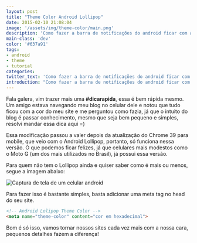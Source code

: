 ```yaml
---
layout: post
title: "Theme Color Android Lollipop"
date: 2015-02-10 21:08:04
image: '/assets/img/theme-color/main.png'
description: 'Como fazer a barra de notificações do android ficar com a cor do seu site.'
main-class: 'dev'
color: '#637a91'
tags:
- android
- theme
- tutorial
categories:
twitter_text: 'Como fazer a barra de notificações do android ficar com a cor do seu site.'
introduction: "Como fazer a barra de notificações do android ficar com a cor do seu site em uma linha só de código."
---
```


Fala galera, vim trazer mais uma **#dicarapida**, essa é bem rápida mesmo. Um amigo estava navegando meu blog no celular dele e notou que tudo ficou com a cor do meu site e me perguntou como fazia, já que o intuito do blog é passar conhecimento, mesmo que seja bem pequeno e simples, resolvi mandar essa dica aqui =)

Essa modificação passou a valer depois da atualização do Chrome 39 para mobile, que veio com o Android Lollipop, portanto, só funciona nessa versão. O que podemos ficar felizes, já que celulares mais modestos como o Moto G (um dos mais utilizados no Brasil), já possui essa versão.

Para quem não tem o Lollipop ainda e quiser saber como é mais ou menos, segue a imagem abaixo:

![Captura de tela de um celular android](/assets/img/theme-color/theme-color.jpg)

Para fazer isso é bastante simples, basta adicionar uma meta tag no head do seu site.

```html
<!-- Android Lolipop Theme Color -->
<meta name="theme-color" content="cor em hexadecimal">
```

Bom é só isso, vamos tornar nossos sites cada vez mais com a nossa cara, pequenos detalhes fazem a diferença!
